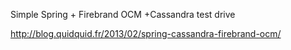 Simple Spring + Firebrand OCM +Cassandra test drive

http://blog.quidquid.fr/2013/02/spring-cassandra-firebrand-ocm/